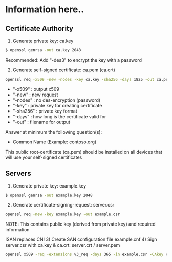 # Information here..

## Certificate Authority

1) Generate private key: ca.key
````bash
$ openssl genrsa -out ca.key 2048
````
Recommended: Add "-des3" to encrypt the key with a password

2) Generate self-signed certificate: ca.pem (ca.crt)
````bash
openssl req -x509 -new -nodes -key ca.key -sha256 -days 1825 -out ca.pem
````
- "-x509" : output x509
- "-new" : new request
- "-nodes" : no des-encryption (password)
- "-key" : private key for creating certificate
- "-sha256" : private key format
- "-days" : how long is the certificate valid for
- "-out" : filename for output

Answer at minimum the following question(s):
- Common Name (Example: contoso.org)

This public root-certificate (ca.pem) should be installed on all devices that will use your self-signed certificates

## Servers

1) Generate private key: example.key
````bash
$ openssl genrsa -out example.key 2048
````

2) Generate certificate-signing-request: server.csr
````bash
openssl req -new -key example.key -out example.csr
````
NOTE: This contains public key (derived from private key) and required information

!SAN replaces CN!
3) Create SAN configuration file example.cnf
4) Sign server.csr with ca.key & ca.crt: server.crt / server.pem
````bash
openssl x509 -req -extensions v3_req -days 365 -in example.csr -CAkey ca.key -CA ca.pem -CAcreateserial -out example.crt -sha256 -extfile example.cnf
````
